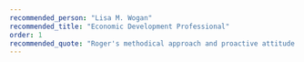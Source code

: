 ```yaml
---
recommended_person: "Lisa M. Wogan"
recommended_title: "Economic Development Professional"
order: 1
recommended_quote: "Roger's methodical approach and proactive attitude helped produce a website that exceeded our&nbsp;needs."
---
```


